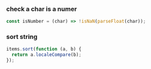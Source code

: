 ### check a char is a numer
```javascript
const isNumber = (char) => !isNaN(parseFloat(char));
```

### sort string
```javascript
items.sort(function (a, b) {
  return a.localeCompare(b);
});
```
